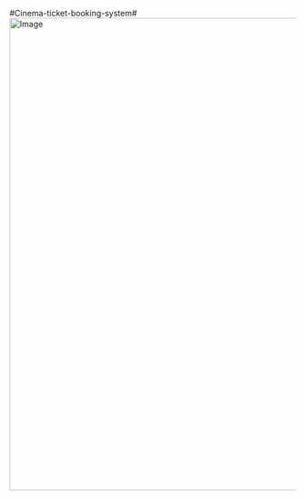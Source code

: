 #Cinema-ticket-booking-system#
<img width="1225" height="830" alt="Image" src="https://github.com/user-attachments/assets/3202857d-a01c-455b-9840-ee4d77e3d394" />
